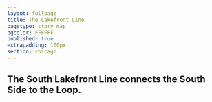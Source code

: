 ```yaml
---
layout: fullpage
title: The Lakefront Line
pagetype: story map
bgcolor: FFFFFF
published: true
extrapadding: 100px
section: chicago
---
```


<!-- <div class="mapstage"></div> -->

## The South Lakefront Line connects the South Side to the Loop.